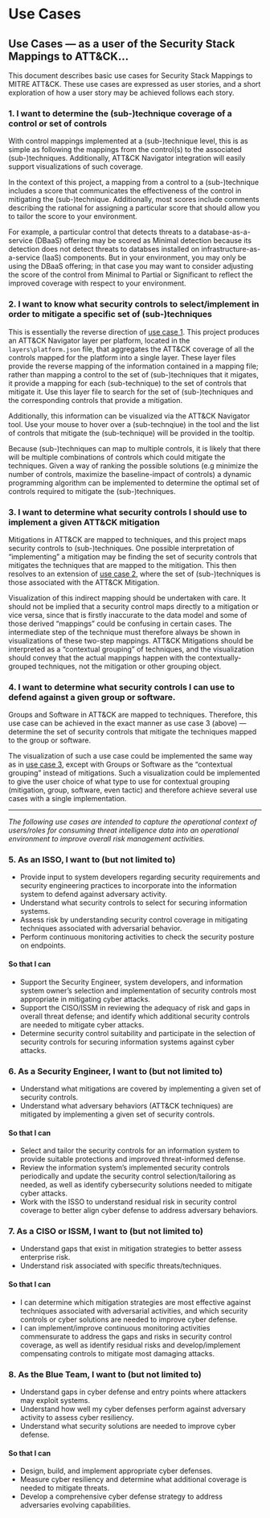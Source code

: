 # Use Cases

## Use Cases — as a user of the Security Stack Mappings to ATT&CK...

This document describes basic use cases for Security Stack Mappings to MITRE ATT&CK. These use cases are expressed as user stories, and a short exploration of how a user story may be achieved follows each story.

### 1. I want to determine the (sub-)technique coverage of a control or set of controls

With control mappings implemented at a (sub-)technique level, this is as simple as following the mappings from the control(s) to the associated (sub-)techniques. Additionally, ATT&CK Navigator integration will easily support visualizations of such coverage.

In the context of this project, a mapping from a control to a (sub-)technique includes a score that communicates the effectiveness of the control in mitigating the (sub-)technique.  Additionally, most scores include comments describing the rational for assigning a particular score that should allow you to tailor the score to your environment.

For example, a particular control that detects threats to a database-as-a-service (DBaaS) offering may be scored as Minimal detection because its detection does not detect threats to databses installed on infrastructure-as-a-service (IaaS) components.  But in your environment, you may only be using the DBaaS offering; in that case you may want to consider adjusting the score of the control from Minimal to Partial or Significant to reflect the improved coverage with respect to your environment.

### 2. I want to know what security controls to select/implement in order to mitigate a specific set of (sub-)techniques

This is essentially the reverse direction of [use case 1](#1-i-want-to-determine-the-sub-technique-coverage-of-a-control-or-set-of-controls). 
This project produces an ATT&CK Navigator layer per platform, located in the `layers\platform.json` file, that aggregates the ATT&CK coverage of all the controls mapped for the platform into a single layer.  These layer files provide the reverse mapping of the information contained in a mapping file; rather than mapping a control to the set of (sub-)techniques that it migates, it provide a mapping for each (sub-technique) to the set of controls that mitigate it.  Use this layer file to search for the set of (sub-)techniques and the corresponding controls that provide a mitigation.

Additionally, this information can be visualized via the ATT&CK Navigator tool.  Use your mouse to hover over a (sub-technqiue) in the tool and the list of controls that mitigate the (sub-technique) will be provided in the tooltip.

Because (sub-)techniques can map to multiple controls, it is likely that there will be multiple combinations of controls which could mitigate the techniques. Given a way of ranking the possible solutions (e.g minimize the number of controls, maximize the baseline-impact of controls) a dynamic programming algorithm can be implemented to determine the optimal set of controls required to mitigate the (sub-)techniques. 

### 3. I want to determine what security controls I should use to implement a given ATT&CK mitigation

Mitigations in ATT&CK are mapped to techniques, and this project maps security controls to (sub-)techniques. One possible interpretation of “implementing” a mitigation may be finding the set of security controls that mitigates the techniques that are mapped to the mitigation. This then resolves to an extension of [use case 2](#2-i-want-to-know-what-security-controls-to-selectimplement-in-order-to-mitigate-a-specific-set-of-techniques), where the set of (sub-)techniques is those associated with the ATT&CK Mitigation. 

Visualization of this indirect mapping should be undertaken with care. It should not be implied that a security control maps directly to a mitigation or vice versa, since that is firstly inaccurate to the data model and some of those derived “mappings” could be confusing in certain cases. The intermediate step of the technique must therefore always be shown in visualizations of these two-step mappings. ATT&CK Mitigations should be interpreted as a “contextual grouping” of techniques, and the visualization should convey that the actual mappings happen with the contextually-grouped techniques, not the mitigation or other grouping object.

### 4. I want to determine what security controls I can use to defend against a given group or software.

Groups and Software in ATT&CK are mapped to techniques. Therefore, this use case can be achieved in the exact manner as use case 3 (above) — determine the set of security controls that mitigate the techniques mapped to the group or software. 

The visualization of such a use case could be implemented the same way as in [use case 3](#3-i-want-to-determine-what-security-controls-i-should-use-to-implement-a-given-attck-mitigation), except with Groups or Software as the “contextual grouping” instead of mitigations. Such a visualization could be implemented to give the user choice of what type to use for contextual grouping (mitigation, group, software, even tactic) and therefore achieve several use cases with a single implementation.

---

_The following use cases are intended to capture the operational context of users/roles for consuming threat intelligence data into an operational environment to improve overall risk management activities._

### 5. As an ISSO, I want to (but not limited to)

- Provide input to system developers regarding security requirements and security engineering practices to incorporate into the information system to defend against adversary activity. 
- Understand what security controls to select for securing information systems.
- Assess risk by understanding security control coverage in mitigating techniques associated with adversarial behavior. 
- Perform continuous monitoring activities to check the security posture on endpoints.

#### So that I can

- Support the Security Engineer, system developers, and information system owner’s selection and implementation of security controls most appropriate in mitigating cyber attacks.
- Support the CISO/ISSM in reviewing the adequacy of risk and gaps in overall threat defense; and identify which additional security controls are needed to mitigate cyber attacks.  
- Determine security control suitability and participate in the selection of security controls for securing information systems against cyber attacks.

### 6. As a Security Engineer, I want to (but not limited to)

- Understand what mitigations are covered by implementing a given set of security controls.
- Understand what adversary behaviors (ATT&CK techniques) are mitigated by implementing a given set of security controls.

#### So that I can

- Select and tailor the security controls for an information system to provide suitable protections and improved threat-informed defense.
- Review the information system’s implemented security controls periodically and update the security control selection/tailoring as needed, as well as identify cybersecurity solutions needed to mitigate cyber attacks.  
- Work with the ISSO to understand residual risk in security control coverage to better align cyber defense to address adversary behaviors.

### 7. As a CISO or ISSM, I want to (but not limited to)

- Understand gaps that exist in mitigation strategies to better assess enterprise risk.  
- Understand risk associated with specific threats/techniques.

#### So that I can

- I can determine which mitigation strategies are most effective against techniques associated with adversarial activities, and which security controls or cyber solutions are needed to improve cyber defense.   
- I can implement/improve continuous monitoring activities commensurate to address the gaps and risks in security control coverage, as well as identify residual risks and develop/implement compensating controls to mitigate most damaging attacks.  

### 8. As the Blue Team, I want to (but not limited to)

- Understand gaps in cyber defense and entry points where attackers may exploit systems. 
- Understand how well my cyber defenses perform against adversary activity to assess cyber resiliency. 
- Understand what security solutions are needed to improve cyber defense. 

#### So that I can

- Design, build, and implement appropriate cyber defenses.
- Measure cyber resiliency and determine what additional coverage is needed to mitigate threats. 
- Develop a comprehensive cyber defense strategy to address adversaries evolving capabilities. 
